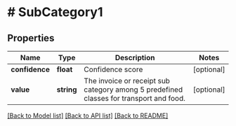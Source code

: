 # # SubCategory1

## Properties

Name | Type | Description | Notes
------------ | ------------- | ------------- | -------------
**confidence** | **float** | Confidence score | [optional]
**value** | **string** | The invoice or receipt sub category among 5 predefined classes for transport and food. | [optional]

[[Back to Model list]](../../README.md#models) [[Back to API list]](../../README.md#endpoints) [[Back to README]](../../README.md)
